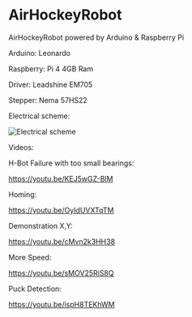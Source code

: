 # AirHockeyRobot
AirHockeyRobot powered by Arduino & Raspberry Pi

Arduino: Leonardo

Raspberry: Pi 4 4GB Ram

Driver:  Leadshine EM705

Stepper: Nema 57HS22


Electrical scheme:

![Electrical scheme](https://i.imgur.com/yYRf5NP.jpeg)


Videos:

H-Bot Failure with too small bearings: 

https://youtu.be/KEJ5wGZ-BlM

Homing:

https://youtu.be/OyIdUVXTqTM

Demonstration X,Y:

https://youtu.be/cMvn2k3HH38

More Speed:

https://youtu.be/sMOV25RiS8Q

Puck Detection:

https://youtu.be/ispH8TEKhWM
